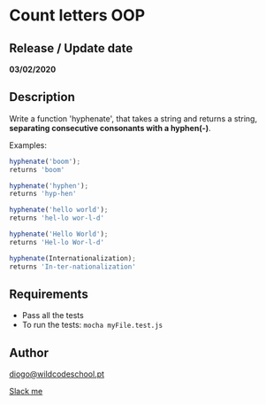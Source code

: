 # Count letters OOP

## Release / Update date
**03/02/2020**

## Description
Write a function 'hyphenate', that takes a string and returns a string, **separating consecutive consonants with a hyphen(-)**.

Examples:
```javascript
hyphenate('boom');
returns 'boom'

hyphenate('hyphen');
returns 'hyp-hen'

hyphenate('hello world');
returns 'hel-lo wor-l-d'

hyphenate('Hello World');
returns 'Hel-lo Wor-l-d'

hyphenate(Internationalization);
returns 'In-ter-nationalization'
```

## Requirements
- Pass all the tests
- To run the tests: `mocha myFile.test.js`

## Author
diogo@wildcodeschool.pt

[Slack me](https://app.slack.com/client/T6SG2QGG2/GHP34QVV3/user_profile/UHCFSA63T)
